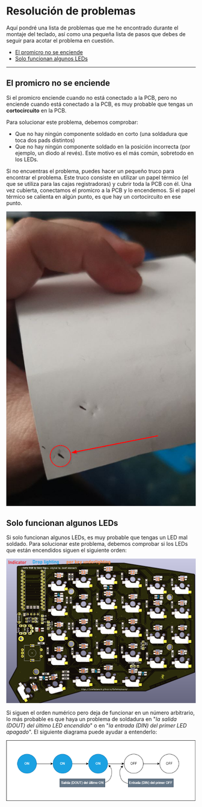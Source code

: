 # Resolución de problemas

Aquí pondré una lista de problemas que me he encontrado durante el montaje del teclado, así como una pequeña lista de pasos que debes de seguir para acotar el problema en cuestión.

- [El promicro no se enciende](#el-promicro-no-se-enciende)
- [Solo funcionan algunos LEDs](#solo-funcionan-algunos-leds)

---

## El promicro no se enciende

Si el promicro enciende cuando no está conectado a la PCB, pero no enciende cuando está conectado a la PCB, es muy probable que tengas un **cortocircuito** en la PCB.

Para solucionar este problema, debemos comprobar:
- Que no hay ningún componente soldado en corto (una soldadura que toca dos pads distintos)
- Que no hay ningún componente soldado en la posición incorrecta (por ejemplo, un diodo al revés). Este motivo es el más común, sobretodo en los LEDs.

Si no encuentras el problema, puedes hacer un pequeño truco para encontrar el problema. Este truco consiste en utilizar un papel térmico (el que se utiliza para las cajas registradoras) y cubrir toda la PCB con él. Una vez cubierta, conectamos el promicro a la PCB y lo encendemos. Si el papel térmico se calienta en algún punto, es que hay un cortocircuito en ese punto.

![Papel térmico](../imgs/PapelTermico.png)

## Solo funcionan algunos LEDs

Si solo funcionan algunos LEDs, es muy probable que tengas un LED mal soldado. Para solucionar este problema, debemos comprobar si los LEDs que están encendidos siguen el siguiente orden:

![Orden LEDs](../imgs/OrdenLEDs.png)

Si siguen el orden numérico pero deja de funcionar en un número arbitrario, lo más probable es que haya un problema de soldadura en "*la salida (DOUT) del último LED encendido*" o en "*la entrada (DIN) del primer LED apagado*". El siguiente diagrama puede ayudar a entenderlo:

![Diagrama LEDs](../imgs/ProblemaLEDs.png)

